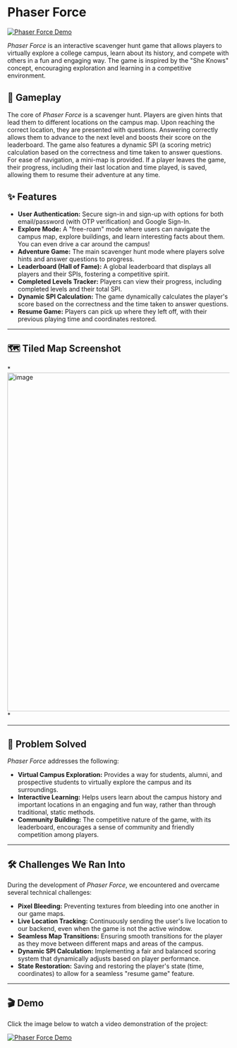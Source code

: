 # Phaser Force

[![Phaser Force Demo](https://img.youtube.com/vi/2PNlwfT6KVg/0.jpg)](https://www.youtube.com/watch?v=2PNlwfT6KVg)

*Phaser Force* is an interactive scavenger hunt game that allows players to virtually explore a college campus, learn about its history, and compete with others in a fun and engaging way. The game is inspired by the "She Knows" concept, encouraging exploration and learning in a competitive environment.

## 🚀 Gameplay

The core of *Phaser Force* is a scavenger hunt. Players are given hints that lead them to different locations on the campus map. Upon reaching the correct location, they are presented with questions. Answering correctly allows them to advance to the next level and boosts their score on the leaderboard. The game also features a dynamic SPI (a scoring metric) calculation based on the correctness and time taken to answer questions. For ease of navigation, a mini-map is provided. If a player leaves the game, their progress, including their last location and time played, is saved, allowing them to resume their adventure at any time.

## ✨ Features

* **User Authentication:** Secure sign-in and sign-up with options for both email/password (with OTP verification) and Google Sign-In.
* **Explore Mode:** A "free-roam" mode where users can navigate the campus map, explore buildings, and learn interesting facts about them. You can even drive a car around the campus!
* **Adventure Game:** The main scavenger hunt mode where players solve hints and answer questions to progress.
* **Leaderboard (Hall of Fame):** A global leaderboard that displays all players and their SPIs, fostering a competitive spirit.
* **Completed Levels Tracker:** Players can view their progress, including completed levels and their total SPI.
* **Dynamic SPI Calculation:** The game dynamically calculates the player's score based on the correctness and the time taken to answer questions.
* **Resume Game:** Players can pick up where they left off, with their previous playing time and coordinates restored.

---

## 🗺️ Tiled Map Screenshot

*<img width="1366" height="768" alt="image" src="https://github.com/user-attachments/assets/97f00bd2-97aa-41ee-9644-fd5f9e351a19" />
*

---

## 🎯 Problem Solved

*Phaser Force* addresses the following:

* **Virtual Campus Exploration:** Provides a way for students, alumni, and prospective students to virtually explore the campus and its surroundings.
* **Interactive Learning:** Helps users learn about the campus history and important locations in an engaging and fun way, rather than through traditional, static methods.
* **Community Building:** The competitive nature of the game, with its leaderboard, encourages a sense of community and friendly competition among players.

---

## 🛠️ Challenges We Ran Into

During the development of *Phaser Force*, we encountered and overcame several technical challenges:

* **Pixel Bleeding:** Preventing textures from bleeding into one another in our game maps.
* **Live Location Tracking:** Continuously sending the user's live location to our backend, even when the game is not the active window.
* **Seamless Map Transitions:** Ensuring smooth transitions for the player as they move between different maps and areas of the campus.
* **Dynamic SPI Calculation:** Implementing a fair and balanced scoring system that dynamically adjusts based on player performance.
* **State Restoration:** Saving and restoring the player's state (time, coordinates) to allow for a seamless "resume game" feature.

---

## 🎬 Demo

Click the image below to watch a video demonstration of the project:

[![Phaser Force Demo](https://img.youtube.com/vi/2PNlwfT6KVg/0.jpg)](https://www.youtube.com/watch?v=2PNlwfT6KVg)
